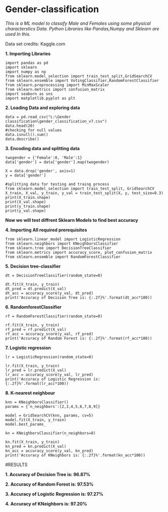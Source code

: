 # Gender-classification

*This is a ML model to classify Male and Females using some physical characterstics Data.*
*Python Libraries like Pandas,Numpy and Sklearn are used In this.*

Data set credits: Kaggle.com

**1. Importing Libraries**

```
import pandas as pd
import sklearn
import numpy as np
from sklearn.model_selection import train_test_split,GridSearchCV
from sklearn.ensemble import VotingClassifier,RandomForestClassifier
from sklearn.preprocessing import MinMaxScaler
from sklearn.metrics import confusion_matrix
import seaborn as sns
import matplotlib.pyplot as plt

```
**2. Loading Data and exploring data**
```
data = pd.read_csv("L:\Gender classification\gender_classification_v7.csv")
data.head(20)
#checking for null values
data.isnull().sum()
data.describe()
```
**3. Encoding data and splitting data**
```
twogender = {'Female':0, 'Male':1}
data['gender'] = data['gender'].map(twogender)

X = data.drop('gender', axis=1)
y = data['gender']

#splitting data for testing and traing process
from sklearn.model_selection import train_test_split, GridSearchCV
X_train, X_val, y_train, y_val = train_test_split(X, y, test_size=0.3)
print(X_train.shape)
print(X_val.shape)
print(y_train.shape)
print(y_val.shape)
```
**Now we will test diffrent Sklearn Models to find best accuracy**

**4. Importing All required prerequisites**

```
from sklearn.linear_model import LogisticRegression
from sklearn.neighbors import KNeighborsClassifier
from sklearn.tree import DecisionTreeClassifier
from sklearn.metrics import accuracy_score, plot_confusion_matrix
from sklearn.ensemble import RandomForestClassifier
```
**5. Decision tree-classifier**
```
dt = DecisionTreeClassifier(random_state=0)

dt.fit(X_train, y_train)
dt_pred = dt.predict(X_val)
dt_acc = accuracy_score(y_val, dt_pred)
print('Accuracy of Decision Tree is: {:.2f}%'.format(dt_acc*100))
```
**6. RandomforestClassifier**
```
rf = RandomForestClassifier(random_state=0)

rf.fit(X_train, y_train)
rf_pred = rf.predict(X_val)
rf_acc = accuracy_score(y_val, rf_pred)
print('Accuracy of Random Forest is: {:.2f}%'.format(rf_acc*100))
```
**7. Logistic regression**
```
lr = LogisticRegression(random_state=0)

lr.fit(X_train, y_train)
lr_pred = lr.predict(X_val)
lr_acc = accuracy_score(y_val, lr_pred)
print('Accuracy of Logistic Regression is: {:.2f}%'.format(lr_acc*100))
```
**8. K-nearest neighbour**
```
knn = KNeighborsClassifier()
params = {'n_neighbors':[2,3,4,5,6,7,8,9]}

model = GridSearchCV(knn, params, cv=5)
model.fit(X_train, y_train)
model.best_params_

kn = KNeighborsClassifier(n_neighbors=8)

kn.fit(X_train, y_train)
kn_pred = kn.predict(X_val)
kn_acc = accuracy_score(y_val, kn_pred)
print('Accuracy of KNeighbors is: {:.2f}%'.format(kn_acc*100))
```
#RESULTS

**1. Accuracy of Decision Tree is: 96.87%**

**2. Accuracy of Random Forest is: 97.53%**

**3. Accuracy of Logistic Regression is: 97.27%**

**4. Accuracy of KNeighbors is: 97.20%**
